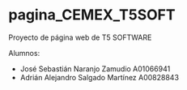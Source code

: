 # pagina_CEMEX_T5SOFT
Proyecto de página web de T5 SOFTWARE

Alumnos:
* José Sebastián Naranjo Zamudio A01066941
* Adrián Alejandro Salgado Martínez A00828843

